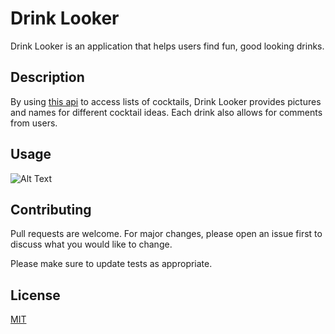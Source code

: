 # Drink Looker

Drink Looker is an application that helps users find fun, good looking drinks.

## Description

By using [this api](https://www.thecocktaildb.com/api.php?ref=apilist.fun) to access lists of cocktails, Drink Looker provides pictures and names for different cocktail ideas. Each drink also allows for comments from users.

## Usage

![Alt Text](https://media.giphy.com/media/XkRtObxi44U30JpYJa/giphy.gif)

## Contributing
Pull requests are welcome. For major changes, please open an issue first to discuss what you would like to change.

Please make sure to update tests as appropriate.

## License
[MIT](https://choosealicense.com/licenses/mit/)